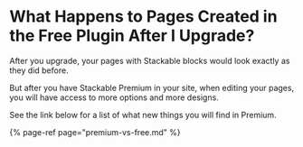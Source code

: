 # What Happens to Pages Created in the Free Plugin After I Upgrade?

After you upgrade, your pages with Stackable blocks would look exactly as they did before.

But after you have Stackable Premium in your site, when editing your pages, you will have access to more options and more designs.

See the link below for a list of what new things you will find in Premium.

{% page-ref page="premium-vs-free.md" %}



